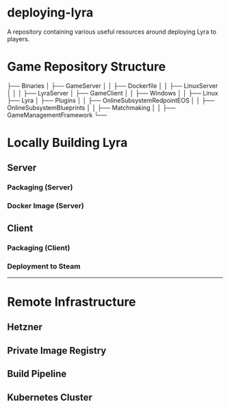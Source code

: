 # deploying-lyra
A repository containing various useful resources around deploying Lyra to players.

# Game Repository Structure
├── Binaries
│   ├── GameServer
│   │   ├── Dockerfile
│   │   ├── LinuxServer
│   │   │   ├── LyraServer
│   ├── GameClient
│   │   ├── Windows
│   │   ├── Linux
├── Lyra
│   ├── Plugins
│   │   ├── OnlineSubsystemRedpointEOS
│   │   ├── OnlineSubsystemBlueprints
│   │   ├── Matchmaking
│   │   ├── GameManagementFramework
└──

# Locally Building Lyra

## Server

### Packaging (Server)

### Docker Image (Server)

## Client

### Packaging (Client)

### Deployment to Steam

---

# Remote Infrastructure

## Hetzner

## Private Image Registry

## Build Pipeline

## Kubernetes Cluster
